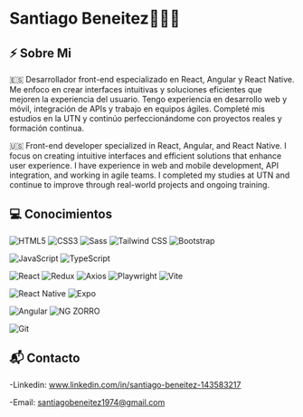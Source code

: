 # Santiago Beneitez👋👨‍💻

## ⚡ Sobre Mi
🇪🇸 Desarrollador front-end especializado en React, Angular y React Native. Me enfoco en crear interfaces intuitivas y soluciones eficientes que mejoren la experiencia del usuario. Tengo experiencia en desarrollo web y móvil, integración de APIs y trabajo en equipos ágiles. Completé mis estudios en la UTN y continúo perfeccionándome con proyectos reales y formación continua.

🇺🇸 Front-end developer specialized in React, Angular, and React Native. I focus on creating intuitive interfaces and efficient solutions that enhance user experience. I have experience in web and mobile development, API integration, and working in agile teams. I completed my studies at UTN and continue to improve through real-world projects and ongoing training.

## 💻 Conocimientos

![HTML5](https://img.shields.io/badge/HTML5-E34F26?style=for-the-badge&logo=html5&logoColor=white)
![CSS3](https://img.shields.io/badge/CSS3-1572B6?style=for-the-badge&logo=css3&logoColor=white)
![Sass](https://img.shields.io/badge/Sass-CC6699?style=for-the-badge&logo=sass&logoColor=white)
![Tailwind CSS](https://img.shields.io/badge/Tailwind_CSS-06B6D4?style=for-the-badge&logo=tailwind-css&logoColor=white)
![Bootstrap](https://img.shields.io/badge/Bootstrap-7952B3?style=for-the-badge&logo=bootstrap&logoColor=white)

![JavaScript](https://img.shields.io/badge/JavaScript-F7DF1E?style=for-the-badge&logo=javascript&logoColor=black)
![TypeScript](https://img.shields.io/badge/TypeScript-3178C6?style=for-the-badge&logo=typescript&logoColor=white)

![React](https://img.shields.io/badge/React-20232A?style=for-the-badge&logo=react&logoColor=61DAFB)
![Redux](https://img.shields.io/badge/Redux-764ABC?style=for-the-badge&logo=redux&logoColor=white)
![Axios](https://img.shields.io/badge/Axios-5A29E4?style=for-the-badge&logo=axios&logoColor=white)
![Playwright](https://img.shields.io/badge/Playwright-000000?style=for-the-badge&logo=playwright&logoColor=white)
![Vite](https://img.shields.io/badge/Vite-646CFF?style=for-the-badge&logo=vite&logoColor=white)

![React Native](https://img.shields.io/badge/React_Native-20232A?style=for-the-badge&logo=react&logoColor=61DAFB)
![Expo](https://img.shields.io/badge/Expo-1B1F23?style=for-the-badge&logo=expo&logoColor=white)

![Angular](https://img.shields.io/badge/Angular-DD0031?style=for-the-badge&logo=angular&logoColor=white)
![NG ZORRO](https://img.shields.io/badge/NG_ZORRO-1890FF?style=for-the-badge&logo=ant-design&logoColor=white)

![Git](https://img.shields.io/badge/Git-F05032?style=for-the-badge&logo=git&logoColor=white)

## 📬 Contacto

  -Linkedin: www.linkedin.com/in/santiago-beneitez-143583217

  -Email: santiagobeneitez1974@gmail.com
  
